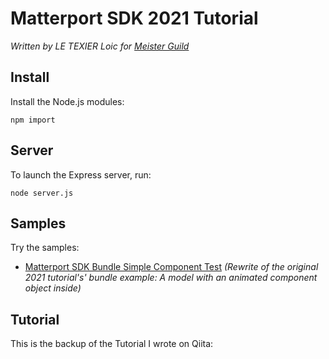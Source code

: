 # Matterport SDK 2021 Tutorial
_Written by LE TEXIER Loic for [Meister Guild](https://m-gild.com)_

## Install
Install the Node.js modules:

```
npm import
```
## Server
To launch the Express server, run:

```
node server.js
```
## Samples
Try the samples:

- [Matterport SDK Bundle Simple Component Test](https://localhost:8000) _(Rewrite of the original 2021 tutorial's' bundle example: A model with an animated component object inside)_

## Tutorial
This is the backup of the Tutorial I wrote on Qiita:

